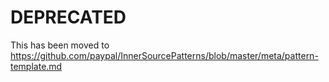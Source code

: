 # DEPRECATED
This has been moved to  
https://github.com/paypal/InnerSourcePatterns/blob/master/meta/pattern-template.md